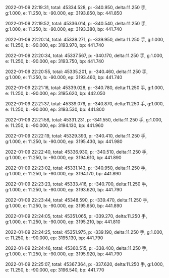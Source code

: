 2022-01-09 22:19:31, total: 45334.528, p: -340.950, delta:11.250 手, g:1.000, e: 11.250, b: -90.000, ep: 3193.850, bp: 441.850

2022-01-09 22:19:52, total: 45336.014, p: -340.540, delta:11.250 手, g:1.000, e: 11.250, b: -90.000, ep: 3193.380, bp: 441.740

2022-01-09 22:20:14, total: 45338.271, p: -339.950, delta:11.250 手, g:1.000, e: 11.250, b: -90.000, ep: 3193.970, bp: 441.740

2022-01-09 22:20:34, total: 45337.567, p: -340.170, delta:11.250 手, g:1.000, e: 11.250, b: -90.000, ep: 3193.750, bp: 441.740

2022-01-09 22:20:55, total: 45335.201, p: -340.460, delta:11.250 手, g:1.000, e: 11.250, b: -90.000, ep: 3193.460, bp: 441.740

2022-01-09 22:21:16, total: 45339.028, p: -340.780, delta:11.250 手, g:1.000, e: 11.250, b: -90.000, ep: 3195.620, bp: 442.050

2022-01-09 22:21:37, total: 45339.076, p: -340.870, delta:11.250 手, g:1.000, e: 11.250, b: -90.000, ep: 3193.530, bp: 441.800

2022-01-09 22:21:58, total: 45331.231, p: -341.550, delta:11.250 手, g:1.000, e: 11.250, b: -90.000, ep: 3194.130, bp: 441.960

2022-01-09 22:22:19, total: 45329.393, p: -340.410, delta:11.250 手, g:1.000, e: 11.250, b: -90.000, ep: 3195.430, bp: 441.980

2022-01-09 22:22:40, total: 45336.930, p: -340.510, delta:11.250 手, g:1.000, e: 11.250, b: -90.000, ep: 3194.610, bp: 441.890

2022-01-09 22:23:02, total: 45331.143, p: -340.950, delta:11.250 手, g:1.000, e: 11.250, b: -90.000, ep: 3194.170, bp: 441.890

2022-01-09 22:23:23, total: 45333.416, p: -340.700, delta:11.250 手, g:1.000, e: 11.250, b: -90.000, ep: 3193.620, bp: 441.790

2022-01-09 22:23:44, total: 45348.590, p: -339.470, delta:11.250 手, g:1.000, e: 11.250, b: -90.000, ep: 3195.650, bp: 441.890

2022-01-09 22:24:05, total: 45351.065, p: -339.270, delta:11.250 手, g:1.000, e: 11.250, b: -90.000, ep: 3195.210, bp: 441.810

2022-01-09 22:24:25, total: 45351.975, p: -339.190, delta:11.250 手, g:1.000, e: 11.250, b: -90.000, ep: 3195.130, bp: 441.790

2022-01-09 22:24:46, total: 45360.515, p: -338.400, delta:11.250 手, g:1.000, e: 11.250, b: -90.000, ep: 3195.920, bp: 441.790

2022-01-09 22:25:07, total: 45367.364, p: -337.620, delta:11.250 手, g:1.000, e: 11.250, b: -90.000, ep: 3196.540, bp: 441.770